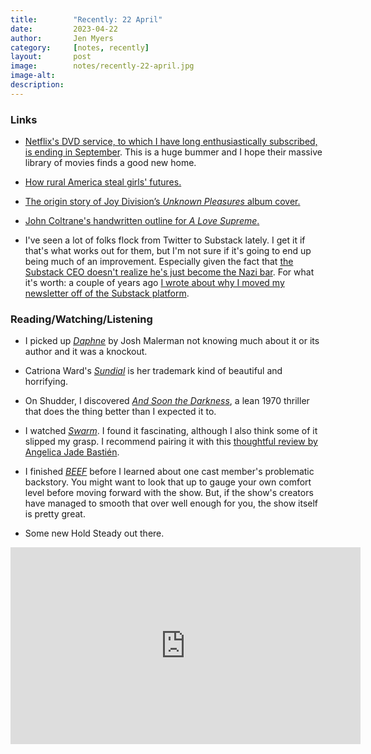 ```yaml
---
title:        "Recently: 22 April"
date:         2023-04-22
author:       Jen Myers
category:     [notes, recently]
layout:       post
image:        notes/recently-22-april.jpg
image-alt:
description:
---
```


### Links

- [Netflix's DVD service, to which I have long enthusiastically subscribed, is ending in September](https://www.avclub.com/netflix-is-killing-its-dvds-by-mail-service-1850350666). This is a huge bummer and I hope their massive library of movies finds a good new home.

- [How rural America steal girls' futures.](https://www.theatlantic.com/ideas/archive/2023/04/the-forgotten-girls-monica-potts-book-excerpt/673581/)

- [The origin story of Joy Division’s _Unknown Pleasures_ album cover.](https://blogs.scientificamerican.com/sa-visual/pop-culture-pulsar-origin-story-of-joy-division-s-unknown-pleasures-album-cover-video/)

- [John Coltrane's handwritten outline for _A Love Supreme_.](https://www.openculture.com/2023/04/behold-john-coltranes-handwritten-outline-for-his-masterpiece-a-love-supreme.html)

- I've seen a lot of folks flock from Twitter to Substack lately. I get it if that's what works out for them, but I'm not sure if it's going to end up being much of an improvement. Especially given the fact that [the Substack CEO doesn't realize he's just become the Nazi bar](https://www.techdirt.com/2023/04/14/substack-ceo-chris-best-doesnt-realize-hes-just-become-the-nazi-bar/). For what it's worth: a couple of years ago [I wrote about why I moved my newsletter off of the Substack platform](https://jenmyers.net/notes/a-digital-room-of-ones-own.html).

### Reading/Watching/Listening

- I picked up [_Daphne_](https://app.thestorygraph.com/books/c16815f9-69d0-49c1-a96f-464083430e65) by Josh Malerman not knowing much about it or its author and it was a knockout.

- Catriona Ward's [_Sundial_](https://app.thestorygraph.com/books/98094ce6-8033-4d1b-ae1a-10887e673eca) is her trademark kind of beautiful and horrifying.

- On Shudder, I discovered [_And Soon the Darkness_](https://letterboxd.com/film/and-soon-the-darkness/), a lean 1970 thriller that does the thing better than I expected it to.

- I watched [_Swarm_](https://letterboxd.com/film/swarm-2023-1/). I found it fascinating, although I also think some of it slipped my grasp. I recommend pairing it with this [thoughtful review by Angelica Jade Bastién](https://www.vulture.com/article/swarm-finale-black-madwoman-analysis-dominique-fishback.html).

- I finished [_BEEF_](https://letterboxd.com/film/beef-2023/) before I learned about one cast member's problematic backstory. You might want to look that up to gauge your own comfort level before moving forward with the show. But, if the show's creators have managed to smooth that over well enough for you, the show itself is pretty great.

- Some new Hold Steady out there.

<div class="youtube-video-container">
  <iframe width="560" height="315" src="https://www.youtube.com/embed/Vo5gVEU8qLY" title="YouTube video player" frameborder="0" allow="accelerometer; autoplay; clipboard-write; encrypted-media; gyroscope; picture-in-picture; web-share" allowfullscreen></iframe>
</div>
